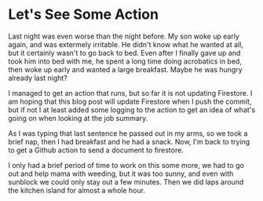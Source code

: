# Let's See Some Action

Last night was even worse than the night before. My son woke up early again, and was extermely irritable. He didn't know what he wanted at all, but it certainly wasn't to go back to bed. Even after I finally gave up and took him into bed with me, he spent a long time doing acrobatics in bed, then woke up early and wanted a large breakfast. Maybe he was hungry already last night?

I managed to get an action that runs, but so far it is not updating Firestore. I am hoping that this blog post will update Firestore when I push the commit, but if not I at least added some logging to the action to get an idea of what's going on when looking at the job summary.

As I was typing that last sentence he passed out in my arms, so we took a brief nap, then I had breakfast and he had a snack. Now, I'm back to trying to get a Github action to send a document to firestore.

I only had a brief period of time to work on this some more, we had to go out and help mama with weeding, but it was too sunny, and even with sunblock we could only stay out a few minutes. Then we did laps around the kitchen island for almost a whole hour.
